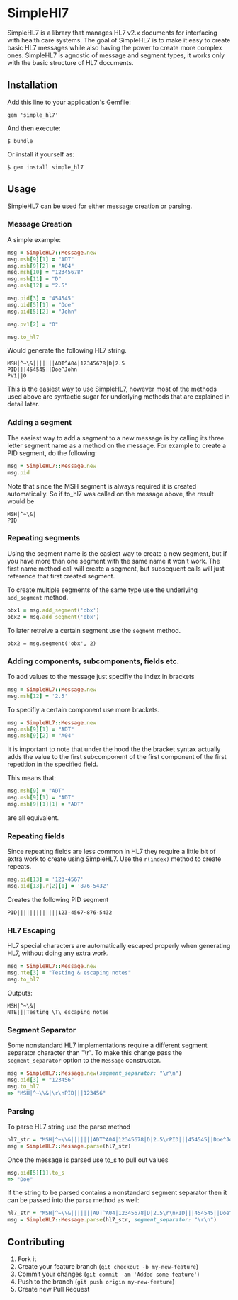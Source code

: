 # SimpleHl7

SimpleHL7 is a library that manages HL7 v2.x documents for interfacing with
health care systems.  The goal of SimpleHL7 is to make it easy to create basic
HL7 messages while also having the power to create more complex ones. SimpleHL7
is agnostic of message and segment types, it works only with the basic
structure of HL7 documents.

## Installation

Add this line to your application's Gemfile:

    gem 'simple_hl7'

And then execute:

    $ bundle

Or install it yourself as:

    $ gem install simple_hl7

## Usage

SimpleHL7 can be used for either message creation or parsing.

### Message Creation

A simple example:

```ruby
msg = SimpleHL7::Message.new
msg.msh[9][1] = "ADT"
msg.msh[9][2] = "A04"
msg.msh[10] = "12345678"
msg.msh[11] = "D"
msg.msh[12] = "2.5"

msg.pid[3] = "454545"
msg.pid[5][1] = "Doe"
msg.pid[5][2] = "John"

msg.pv1[2] = "O"

msg.to_hl7
```

Would generate the following HL7 string.

```
MSH|^~\&|||||||ADT^A04|12345678|D|2.5
PID|||454545||Doe^John
PV1||O
```

This is the easiest way to use SimpleHL7, however most of the methods used
above are syntactic sugar for underlying methods that are explained in detail
later.

### Adding a segment

The easiest way to add a segment to a new message is by calling its three
letter segment name as a method on the message. For example to create a PID
segment, do the following:

```ruby
msg = SimpleHL7::Message.new
msg.pid
```

Note that since the MSH segment is always required it is created automatically.
So if to_hl7 was called on the message above, the result would be

```
MSH|^~\&|
PID
```

### Repeating segments

Using the segment name is the easiest way to create a new segment, but if you
have more than one segment with the same name it won't work. The first name
method call will create a segment, but subsequent calls will just reference
that first created segment.

To create multiple segments of the same type use the underlying `add_segment`
method.

```ruby
obx1 = msg.add_segment('obx')
obx2 = msg.add_segment('obx')
```

To later retreive a certain segment use the `segment` method.

```
obx2 = msg.segment('obx', 2)
```

### Adding components, subcomponents, fields etc.

To add values to the message just specifiy the index in brackets

```ruby
msg = SimpleHL7::Message.new
msg.msh[12] = '2.5'
```

To specifiy a certain component use more brackets.

```ruby
msg = SimpleHL7::Message.new
msg.msh[9][1] = "ADT"
msg.msh[9][2] = "A04"
```

It is important to note that under the hood the the bracket syntax actually
adds the value to the first subcomponent of the first component of the first
repetition in the specified field.

This means that:

```ruby
msg.msh[9] = "ADT"
msg.msh[9][1] = "ADT"
msg.msh[9][1][1] = "ADT"
```

are all equivalent.

### Repeating fields

Since repeating fields are less common in HL7 they require a little bit of
extra work to create using SimpleHL7. Use the `r(index)` method to create
repeats.

```ruby
msg.pid[13] = '123-4567'
msg.pid[13].r(2)[1] = '876-5432'
```

Creates the following PID segment

```
PID|||||||||||||123-4567~876-5432
```

### HL7 Escaping

HL7 special characters are automatically escaped properly when generating HL7,
without doing any extra work.

```ruby
msg = SimpleHL7::Message.new
msg.nte[3] = "Testing & escaping notes"
msg.to_hl7
```

Outputs:

```
MSH|^~\&|
NTE|||Testing \T\ escaping notes
```
### Segment Separator

Some nonstandard HL7 implementations require a different segment separator
character than "\r". To make this change pass the `segment_separator` option to
the `Message` constructor.

```ruby
msg = SimpleHL7::Message.new(segment_separator: "\r\n")
msg.pid[3] = "123456"
msg.to_hl7
=> "MSH|^~\\&|\r\nPID|||123456"
```

### Parsing

To parse HL7 string use the parse method

```ruby
hl7_str = "MSH|^~\\&|||||||ADT^A04|12345678|D|2.5\rPID|||454545||Doe^John"
msg = SimpleHL7::Message.parse(hl7_str)
```

Once the message is parsed use to_s to pull out values

```ruby
msg.pid[5][1].to_s
=> "Doe"
```

If the string to be parsed contains a nonstandard segment separator then it can
be passed into the `parse` method as well:

```ruby
hl7_str = "MSH|^~\\&|||||||ADT^A04|12345678|D|2.5\r\nPID|||454545||Doe^John"
msg = SimpleHL7::Message.parse(hl7_str, segment_separator: "\r\n")
```

## Contributing

1. Fork it
2. Create your feature branch (`git checkout -b my-new-feature`)
3. Commit your changes (`git commit -am 'Added some feature'`)
4. Push to the branch (`git push origin my-new-feature`)
5. Create new Pull Request
